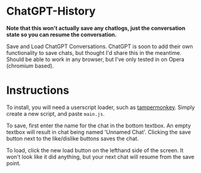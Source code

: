 # ChatGPT-History
**Note that this won't actually save any chatlogs, just the conversation state so you can resume the conversation.**

Save and Load ChatGPT Conversations. ChatGPT is soon to add their own functionality to save chats, but thought I'd share this in the meantime. Should be able to work in any browser, but I've only tested in on Opera (chromium based).

# Instructions

To install, you will need a userscript loader, such as [tampermonkey](https://www.tampermonkey.net/). Simply create a new script, and paste `main.js`.

To save, first enter the name for the chat in the bottom textbox. An empty textbox will result in chat being named 'Unnamed Chat'. Clicking the save button next to the like/dislike buttons saves the chat.

To load, click the new load button on the lefthand side of the screen. It won't look like it did anything, but your next chat will resume from the save point.
